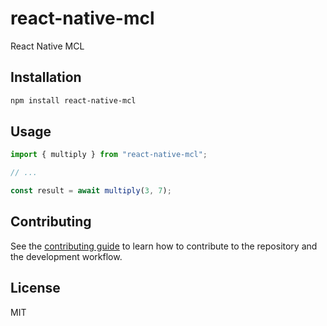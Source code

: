 # react-native-mcl

React Native MCL

## Installation

```sh
npm install react-native-mcl
```

## Usage

```js
import { multiply } from "react-native-mcl";

// ...

const result = await multiply(3, 7);
```

## Contributing

See the [contributing guide](CONTRIBUTING.md) to learn how to contribute to the repository and the development workflow.

## License

MIT
